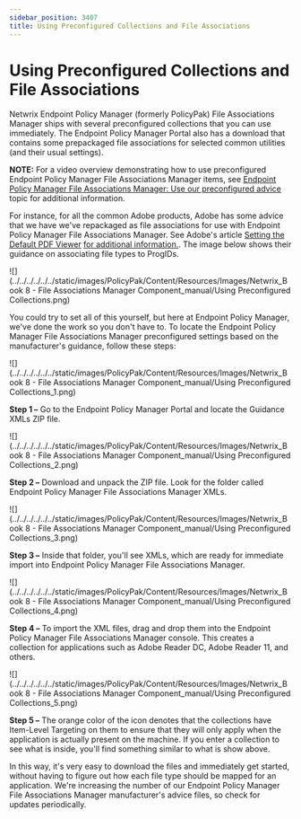 ```yaml
---
sidebar_position: 3407
title: Using Preconfigured Collections and File Associations
---
```


# Using Preconfigured Collections and File Associations

Netwrix Endpoint Policy Manager (formerly PolicyPak) File Associations Manager ships with several preconfigured collections that you can use immediately. The Endpoint Policy Manager Portal also has a download that contains some prepackaged file associations for selected common utilities (and their usual settings).

**NOTE:** For a video overview demonstrating how to use preconfigured Endpoint Policy Manager File Associations Manager items, see [Endpoint Policy Manager File Associations Manager: Use our preconfigured advice](../../Video/FileAssociations/PreconfiguredAdvice "Endpoint Policy Manager File Associations Manager: Use our preconfigured advice") topic for additional information.

For instance, for all the common Adobe products, Adobe has some advice that we have we've repackaged as file associations for use with Endpoint Policy Manager File Associations Manager. See Adobe's article [Setting the Default PDF Viewer](https://www.adobe.com/devnet-docs/acrobatetk/tools/AdminGuide/pdfviewer.html "Setting the Default PDF Viewer") [for additional information.](https://www.adobe.com/devnet-docs/acrobatetk/tools/AdminGuide/pdfviewer.html "Adobe advice"). The image below shows their guidance on associating file types to ProgIDs.

![](../../../../../../static/images/PolicyPak/Content/Resources/Images/Netwrix_Book 8 - File Associations Manager Component_manual/Using Preconfigured Collections.png)

You could try to set all of this yourself, but here at Endpoint Policy Manager, we've done the work so you don't have to. To locate the Endpoint Policy Manager File Associations Manager preconfigured settings based on the manufacturer's guidance, follow these steps:

![](../../../../../../static/images/PolicyPak/Content/Resources/Images/Netwrix_Book 8 - File Associations Manager Component_manual/Using Preconfigured Collections_1.png)

**Step 1 –** Go to the Endpoint Policy Manager Portal and locate the Guidance XMLs ZIP file.

![](../../../../../../static/images/PolicyPak/Content/Resources/Images/Netwrix_Book 8 - File Associations Manager Component_manual/Using Preconfigured Collections_2.png)

**Step 2 –** Download and unpack the ZIP file. Look for the folder called Endpoint Policy Manager File Associations Manager XMLs.

![](../../../../../../static/images/PolicyPak/Content/Resources/Images/Netwrix_Book 8 - File Associations Manager Component_manual/Using Preconfigured Collections_3.png)

**Step 3 –** Inside that folder, you'll see XMLs, which are ready for immediate import into Endpoint Policy Manager File Associations Manager.

![](../../../../../../static/images/PolicyPak/Content/Resources/Images/Netwrix_Book 8 - File Associations Manager Component_manual/Using Preconfigured Collections_4.png)

**Step 4 –** To import the XML files, drag and drop them into the Endpoint Policy Manager File Associations Manager console. This creates a collection for applications such as Adobe Reader DC, Adobe Reader 11, and others.

![](../../../../../../static/images/PolicyPak/Content/Resources/Images/Netwrix_Book 8 - File Associations Manager Component_manual/Using Preconfigured Collections_5.png)

**Step 5 –** The orange color of the icon denotes that the collections have Item-Level Targeting on them to ensure that they will only apply when the application is actually present on the machine. If you enter a collection to see what is inside, you'll find something similar to what is show above.

In this way, it's very easy to download the files and immediately get started, without having to figure out how each file type should be mapped for an application. We're increasing the number of our Endpoint Policy Manager File Associations Manager manufacturer's advice files, so check for updates periodically.